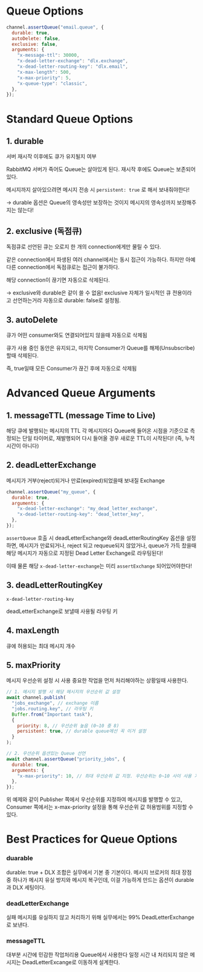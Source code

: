 # Queue Options

```javascript
channel.assertQueue("email.queue", {
  durable: true,
  autoDelete: false,
  exclusive: false,
  arguments: {
    "x-message-ttl": 30000,
    "x-dead-letter-exchange": "dlx.exchange",
    "x-dead-letter-routing-key": "dlx.email",
    "x-max-length": 500,
    "x-max-priority": 5,
    "x-queue-type": "classic",
  },
});
```

# Standard Queue Options

## 1. durable

서버 재시작 이후에도 큐가 유지될지 여부

RabbitMQ 서버가 죽어도 Queue는 살아있게 된다. 재시작 후에도 Queue는 보존되어 있다.

메시지까지 살아있으려면 메시지 전송 시 `persistent: true` 로 해서 보내줘야한다!

→ durable 옵션은 Queue의 영속성만 보장하는 것이지 메시지의 영속성까지 보장해주지는 않는다!

## 2. exclusive (독점큐)

독점큐로 선언된 큐는 오로지 한 개의 connection에게만 물릴 수 있다.

같은 connection에서 파생된 여러 channel에서는 동시 접근이 가능하다. 하지만 아예 다른 connection에서 독점큐로는 접근이 불가하다.

해당 connection이 끊기면 자동으로 삭제된다.

→ exclusive와 durable은 같이 쓸 수 없음! exclusive 자체가 일시적인 큐 전용이라고 선언하는거라 자동으로 durable: false로 설정됨.

## 3. autoDelete

큐가 어떤 consumer와도 연결되어있지 않을때 자동으로 삭제됨

큐가 사용 중인 동안은 유지되고, 마지막 Consumer가 Queue를 해제(Unsubscribe)할때 삭제된다.

즉, true일때 모든 Consumer가 끊긴 후에 자동으로 삭제됨

# Advanced Queue Arguments

## 1. messageTTL (message Time to Live)

해당 큐에 발행되는 메시지의 TTL
각 메시지마다 Queue에 들어온 시점을 기준으로 측정되는 단일 타이머로, 재발행되어 다시 들어올 경우 새로운 TTL이 시작된다! (즉, 누적시간이 아니다)

## 2. deadLetterExchange

메시지가 거부(reject)되거나 만료(expired)되었을때 보내질 Exchange

```javascript
channel.assertQueue("my_queue", {
  durable: true,
  arguments: {
    "x-dead-letter-exchange": "my_dead_letter_exchange",
    "x-dead-letter-routing-key": "dead_letter_key",
  },
});
```

`assertQueue` 호출 시 deadLetterExchange와 deadLetterRoutingKey 옵션을 설정하면, 메시지가 만료되거나, reject 되고 requeue되지 않았거나, queue가 가득 찼을때 해당 메시지가 자동으로 지정된 Dead Letter Exchange로 라우팅된다!

이때 물론 해당 `x-dead-letter-exchange`는 미리 `assertExchange` 되어있어야한다!

## 3. deadLetterRoutingKey

`x-dead-letter-routing-key`

deadLetterExchange로 보낼때 사용될 라우팅 키

## 4. maxLength

큐에 허용되는 최대 메시지 개수

## 5. maxPriority

메시지 우선순위 설정 시 사용
중요한 작업을 먼저 처리해야하는 상황일때 사용한다.

```javascript
// 1. 메시지 발행 시 해당 메시지의 우선순위 값 설정
await channel.publish(
  "jobs_exchange", // exchange 이름
  "jobs.routing.key", // 라우팅 키
  Buffer.from("Important task"),
  {
    priority: 8, // 우선순위 높음 (0~10 중 8)
    persistent: true, // durable queue에선 꼭 이거 설정
  }
);
```

```javascript
// 2. 우선순위 옵션있는 Queue 선언
await channel.assertQueue("priority_jobs", {
  durable: true,
  arguments: {
    "x-max-priority": 10, // 최대 우선순위 값 지정. 우선순위는 0~10 사이 사용 가능
  },
});
```

위 예제와 같이 Publisher 쪽에서 우선순위를 지정하여 메시지를 발행할 수 있고,
Consumer 쪽에서는 x-max-priority 설정을 통해 우선순위 값 허용범위를 지정할 수 있다.

# Best Practices for Queue Options

### duarable

durable: true + DLX 조합은 실무에서 기본 중 기본이다.
메시지 브로커의 최대 장점 중 하나가 메시지 유실 방지와 메시지 복구인데, 이걸 가능하게 만드는 옵션이 durable 과 DLX 세팅이다.

### deadLetterExchange

실패 메시지를 유실하지 않고 처리하기 위해 실무에서는 99% DeadLetterExchange로 보낸다.

### messageTTL

대부분 시간에 민감한 작업처리용 Queue에서 사용한다
일정 시간 내 처리되지 않은 메시지는 DeadLetterExcange로 이동하게 설계한다.
